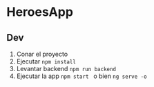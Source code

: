 # HeroesApp

## Dev
1. Conar el proyecto
2. Ejecutar ```npm install```
3. Levantar backend ```npm run backend```
4. Ejecutar la app ```npm start ``` o bien ```ng serve -o```
